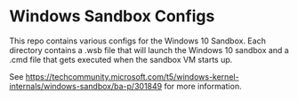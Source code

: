 # Windows Sandbox Configs
This repo contains various configs for the Windows 10 Sandbox.
Each directory contains a .wsb file that will launch the Windows 10 sandbox and a .cmd file that gets executed when the sandbox VM starts up.

See https://techcommunity.microsoft.com/t5/windows-kernel-internals/windows-sandbox/ba-p/301849 for more information.
